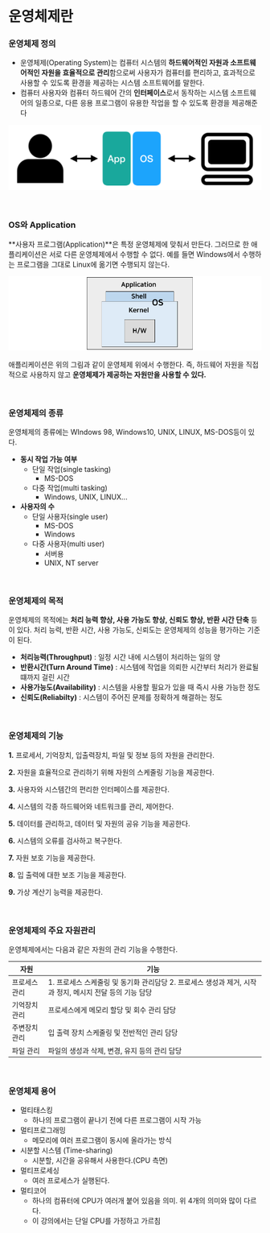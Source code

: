 # 운영체제란

### 운영체제 정의

- 운영체제(Operating System)는 컴퓨터 시스템의 **하드웨어적인 자원과 소프트웨어적인 자원을 효율적으로 관리**함으로써 사용자가 컴퓨터를 편리하고, 효과적으로 사용할 수 있도록 환경을 제공하는 시스템 소프트웨어를 말한다.
- 컴퓨터 사용자와 컴퓨터 하드웨어 간의 **인터페이스**로서 동작하는 시스템 소프트웨어의 일종으로, 다른 응용 프로그램이 유용한 작업을 할 수 있도록 환경을 제공해준다

![운영체제란-1](https://raw.githubusercontent.com/Songwonseok/CS-Study/main/OS/images/운영체제란-1.png)



<br>

### OS와 Application

**사용자 프로그램(Application)**은 특정 운영체제에 맞춰서 만든다. 그러므로 한 애플리케이션은 서로 다른 운영체제에서 수행할 수 없다. 예를 들면 Windows에서 수행하는 프로그램을 그대로 Linux에 옮기면 수행되지 않는다.

![운영체제란-2](https://raw.githubusercontent.com/Songwonseok/CS-Study/main/OS/images/운영체제란-2.png)

애플리케이션은 위의 그림과 같이 운영체제 위에서 수행한다. 즉, 하드웨어 자원을 직접적으로 사용하지 않고 **운영체제가 제공하는 자원만을 사용할 수 있다.**

<br>

### 운영체제의 종류

운영체제의 종류에는 WIndows 98, Windows10, UNIX, LINUX, MS-DOS등이 있다.

- **동시 작업 가능 여부**
  - 단일 작업(single tasking) 
    - MS-DOS
  - 다중 작업(multi tasking) 
    - Windows, UNIX, LINUX...
- **사용자의 수**
  - 단일 사용자(single user)
    - MS-DOS
    - Windows
  - 다중 사용자(multi user)
    - 서버용
    - UNIX, NT server

<br>

### 운영체제의 목적

운영체제의 목적에는 **처리 능력 향상, 사용 가능도 향상, 신뢰도 향상, 반환 시간 단축** 등이 있다. 처리 능력, 반환 시간, 사용 가능도, 신뢰도는 운영체제의 성능을 평가하는 기준이 된다.

- **처리능력(Throughput)** : 일정 시간 내에 시스템이 처리하는 일의 양
- **반환시간(Turn Around Time)** : 시스템에 작업을 의뢰한 시간부터 처리가 완료될 떄까지 걸린 시간
- **사용가능도(Availability)** :  시스템을 사용할 필요가 있을 때 즉시 사용 가능한 정도
- **신뢰도(Reliabilty)** : 시스템이 주어진 문제를 정확하게 해결하는 정도

<br>

### 운영체제의 기능

**1.** 프로세서, 기억장치, 입출력장치, 파일 및 정보 등의 자원을 관리한다.

**2.** 자원을 효율적으로 관리하기 위해 자원의 스케줄링 기능을 제공한다.

**3.** 사용자와 시스템간의 편리한 인터페이스를 제공한다.

**4.** 시스템의 각종 하드웨어와 네트워크를 관리, 제어한다.

**5.** 데이터를 관리하고, 데이터 및 자원의 공유 기능을 제공한다.

**6.** 시스템의 오류를 검사하고 복구한다.

**7.** 자원 보호 기능을 제공한다.

**8.** 입 출력에 대한 보조 기능을 제공한다.

**9.** 가상 계산기 능력을 제공한다.

<br>

### 운영체제의 주요 자원관리

운영체제에서는 다음과 같은 자원의 관리 기능을 수행한다.

| 자원          | 기능                                                         |
| ------------- | ------------------------------------------------------------ |
| 프로세스 관리 | 1. 프로세스 스케줄링 및 동기화 관리담당 2. 프로세스 생성과 제거, 시작과 정지, 메시지 전달 등의 기능 담당 |
| 기억장치 관리 | 프로세스에게 메모리 할당 및 회수 관리 담당                   |
| 주변장치 관리 | 입 출력 장치 스케줄링 및 전반적인 관리 담당                  |
| 파일 관리     | 파일의 생성과 삭제, 변경, 유지 등의 관리 담당                |

<br>

### **운영체제 용어**

- 멀티태스킹
  - 하나의 프로그램이 끝나기 전에 다른 프로그램이 시작 가능
- 멀티프로그래밍
  - 메모리에 여러 프로그램이 동시에 올라가는 방식
- 시분할 시스템 (Time-sharing)
  - 시분할, 시간을 공유해서 사용한다.(CPU 측면)
- 멀티프로세싱
  - 여러 프로세스가 실행된다.
- 멀티코어
  - 하나의 컴퓨터에 CPU가 여러개 붙어 있음을 의미. 위 4개의 의미와 많이 다르다.
  - 이 강의에서는 단일 CPU를 가정하고 가르침

